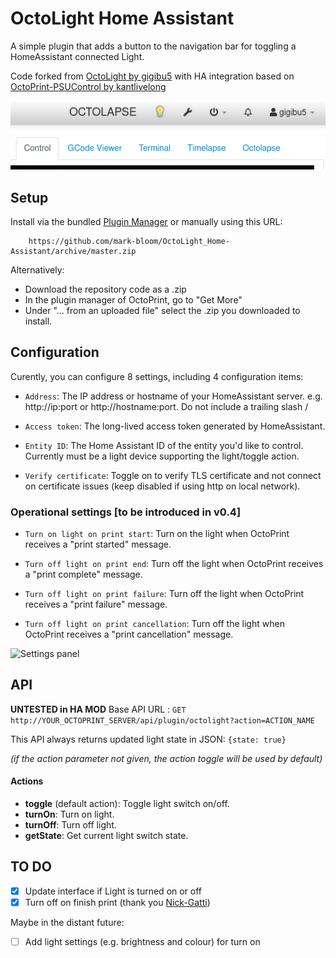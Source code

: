# OctoLight Home Assistant
A simple plugin that adds a button to the navigation bar for toggling a HomeAssistant connected Light.

Code forked from [OctoLight by gigibu5](https://github.com/gigibu5/OctoLight) with HA integration based on [OctoPrint-PSUControl by kantlivelong](https://github.com/kantlivelong/OctoPrint-PSUControl)

![WebUI interface](img/screenshot.png)

## Setup
Install via the bundled [Plugin Manager](https://docs.octoprint.org/en/master/bundledplugins/pluginmanager.html) or manually using this URL:

        https://github.com/mark-bloom/OctoLight_Home-Assistant/archive/master.zip
Alternatively:
- Download the repository code as a .zip
- In the plugin manager of OctoPrint, go to "Get More"
- Under "... from an uploaded file" select the .zip you downloaded to install.

## Configuration
Curently, you can configure 8 settings, including 4 configuration items:
- `Address`: The IP address or hostname of your HomeAssistant server. e.g. http://ip:port or http://hostname:port. Do not include a trailing slash /

- `Access token`: The long-lived access token generated by HomeAssistant.

- `Entity ID`: The Home Assistant ID of the entity you'd like to control. Currently must be a light device supporting the light/toggle action.

- `Verify certificate`: Toggle on to verify TLS certificate and not connect on certificate issues (keep disabled if using http on local network).

### Operational settings [to be introduced in v0.4]
- `Turn on light on print start`: Turn on the light when OctoPrint receives a "print started" message.

- `Turn off light on print end`: Turn off the light when OctoPrint receives a "print complete" message.

- `Turn off light on print failure`: Turn off the light when OctoPrint receives a "print failure" message.

- `Turn off light on print cancellation`: Turn off the light when OctoPrint receives a "print cancellation" message.

![Settings panel](img/settings1.png)

## API
**UNTESTED in HA MOD**
Base API URL : `GET http://YOUR_OCTOPRINT_SERVER/api/plugin/octolight?action=ACTION_NAME`

This API always returns updated light state in JSON: `{state: true}`

_(if the action parameter not given, the action toggle will be used by default)_
#### Actions
- **toggle** (default action): Toggle light switch on/off.
- **turnOn**: Turn on light.
- **turnOff**: Turn off light.
- **getState**: Get current light switch state.

## TO DO
- [x] Update interface if Light is turned on or off
- [x] Turn off on finish print (thank you [Nick-Gatti](https://github.com/Nick-Gatti/OctoLight_Home-Assistant/tree/master))

Maybe in the distant future:
- [ ] Add light settings (e.g. brightness and colour) for turn on
